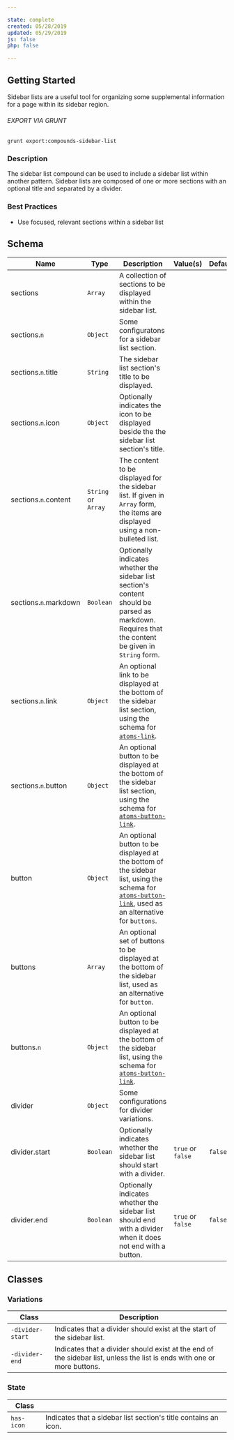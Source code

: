 ```yaml
---

state: complete
created: 05/28/2019
updated: 05/29/2019
js: false
php: false

---
```


## Getting Started

Sidebar lists are a useful tool for organizing some supplemental information for a page within its sidebar region.

###### EXPORT VIA GRUNT

```
grunt export:compounds-sidebar-list
```


### Description

The sidebar list compound can be used to include a sidebar list within another pattern. Sidebar lists are composed of one or more sections with an optional title and separated by a divider.


### Best Practices

- Use focused, relevant sections within a sidebar list


## Schema

| Name  | Type      | Description | Value(s)  | Default   |
|-------|-----------|-------------|-----------|-----------|
| sections            | `Array`     | A collection of sections to be displayed within the sidebar list.                                               |                     |           |
| sections.`n`        | `Object`    | Some configuratons for a sidebar list section.                                                                  |                     |           |
| sections.`n`.title  | `String`    | The sidebar list section's title to be displayed.                                                               |                     |           |
| sections.`n`.icon   | `Object`    | Optionally indicates the icon to be displayed beside the the sidebar list section's title.                      |                     |           |
| sections.`n`.content  | `String` or `Array` | The content to be displayed for the sidebar list. If given in `Array` form, the items are displayed using a non-bulleted list. |    |   |
| sections.`n`.markdown | `Boolean` | Optionally indicates whether the sidebar list section's content should be parsed as markdown. Requires that the content be given in `String` form. |||
| sections.`n`.link     | `Object`  | An optional link to be displayed at the bottom of the sidebar list section, using the schema for [`atoms-link`][atoms-link].          |     |     |
| sections.`n`.button   | `Object`  | An optional button to be displayed at the bottom of the sidebar list section, using the schema for [`atoms-button-link`][atoms-button-link]. | |  |
| button                | `Object`  | An optional button to be displayed at the bottom of the sidebar list, using the schema for [`atoms-button-link`][atoms-button-link], used as an alternative for `buttons`. |     |     |
| buttons               | `Array`   | An optional set of buttons to be displayed at the bottom of the sidebar list, used as an alternative for `button`.                    |     |     |
| buttons.`n`           | `Object`  | An optional button to be displayed at the bottom of the sidebar list, using the schema for [`atoms-button-link`][atoms-button-link].  |     |     |
| divider             | `Object`    | Some configurations for divider variations.                                                                     |                     |           |
| divider.start       | `Boolean`   | Optionally indicates whether the sidebar list should start with a divider.                                      | `true` or `false`   | `false`   |
| divider.end         | `Boolean`   | Optionally indicates whether the sidebar list should end with a divider when it does not end with a button.     | `true` or `false`   | `false`   |


## Classes

### Variations

| Class             | Description                                                               |
|-------------------|---------------------------------------------------------------------------|
| `-divider-start`  | Indicates that a divider should exist at the start of the sidebar list.   |
| `-divider-end`    | Indicates that a divider should exist at the end of the sidebar list, unless the list is ends with one or more buttons. |

### State

| Class       |                                                                 |
|-------------|-----------------------------------------------------------------|
| `has-icon`  | Indicates that a sidebar list section's title contains an icon. |


[atoms-link]: /patterns/20-atoms-globals-link/20-atoms-globals-link.html
[atoms-button-link]: /patterns/20-atoms-buttons-01-button-link/20-atoms-buttons-01-button-link.html